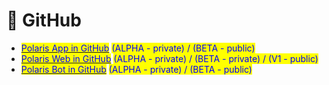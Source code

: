 # 🏦 GitHub

* [<mark style="color:blue;">Polaris App in GitHub</mark>](https://github.com/Polaris-Web3-Official/Polaris-App) <mark style="color:blue;">(ALPHA - private) / (BETA - public)</mark>
* [<mark style="color:blue;">Polaris Web in GitHub</mark>](https://github.com/Polaris-Web3-Official/) <mark style="color:blue;">(ALPHA - private) / (BETA - private) / (V1 - public)</mark>
* [<mark style="color:blue;">Polaris Bot in GitHub</mark>](https://github.com/Polaris-Web3-Official/) <mark style="color:blue;">(ALPHA - private) / (BETA - public)</mark>[\
  ](https://github.com/MrWiki15?tab=projects)
